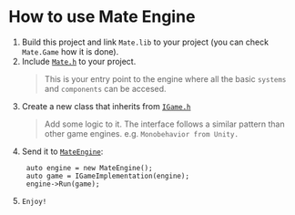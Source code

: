 # How to use Mate Engine

1. Build this project and link `Mate.lib` to your project (you can check `Mate.Game` how it is done).
2. Include [`Mate.h`](./Mate.h) to your project.
   > This is your entry point to the engine where all the basic `systems` and `components` can be accesed.
3. Create a new class that inherits from [`IGame.h`](./IGame.h)
   > Add some logic to it. The interface follows a similar pattern than other game engines. e.g. `Monobehavior from Unity.`
4. Send it to [`MateEngine`](./MateEngine.h):
   ```
    auto engine = new MateEngine();
    auto game = IGameImplementation(engine);
    engine->Run(game);
   ```
4. `Enjoy!`